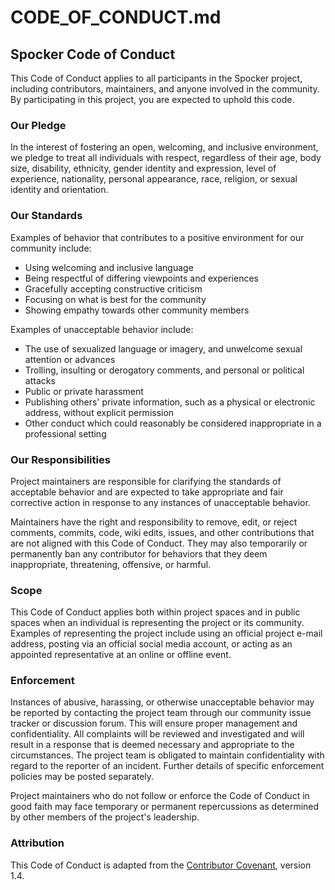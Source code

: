 # CODE_OF_CONDUCT.md

## Spocker Code of Conduct

This Code of Conduct applies to all participants in the Spocker project, including contributors, maintainers, and anyone involved in the community. By participating in this project, you are expected to uphold this code.

### Our Pledge

In the interest of fostering an open, welcoming, and inclusive environment, we pledge to treat all individuals with respect, regardless of their age, body size, disability, ethnicity, gender identity and expression, level of experience, nationality, personal appearance, race, religion, or sexual identity and orientation.

### Our Standards

Examples of behavior that contributes to a positive environment for our community include:

* Using welcoming and inclusive language
* Being respectful of differing viewpoints and experiences
* Gracefully accepting constructive criticism
* Focusing on what is best for the community
* Showing empathy towards other community members

Examples of unacceptable behavior include:

* The use of sexualized language or imagery, and unwelcome sexual attention or advances
* Trolling, insulting or derogatory comments, and personal or political attacks
* Public or private harassment
* Publishing others' private information, such as a physical or electronic address, without explicit permission
* Other conduct which could reasonably be considered inappropriate in a professional setting

### Our Responsibilities

Project maintainers are responsible for clarifying the standards of acceptable behavior and are expected to take appropriate and fair corrective action in response to any instances of unacceptable behavior.

Maintainers have the right and responsibility to remove, edit, or reject comments, commits, code, wiki edits, issues, and other contributions that are not aligned with this Code of Conduct. They may also temporarily or permanently ban any contributor for behaviors that they deem inappropriate, threatening, offensive, or harmful.

### Scope

This Code of Conduct applies both within project spaces and in public spaces when an individual is representing the project or its community. Examples of representing the project include using an official project e-mail address, posting via an official social media account, or acting as an appointed representative at an online or offline event.

### Enforcement

Instances of abusive, harassing, or otherwise unacceptable behavior may be reported by contacting the project team through our community issue tracker or discussion forum. This will ensure proper management and confidentiality. All complaints will be reviewed and investigated and will result in a response that is deemed necessary and appropriate to the circumstances. The project team is obligated to maintain confidentiality with regard to the reporter of an incident. Further details of specific enforcement policies may be posted separately.

Project maintainers who do not follow or enforce the Code of Conduct in good faith may face temporary or permanent repercussions as determined by other members of the project's leadership.

### Attribution

This Code of Conduct is adapted from the [Contributor Covenant](https://www.contributor-covenant.org/version/1/4/code-of-conduct.html), version 1.4.

